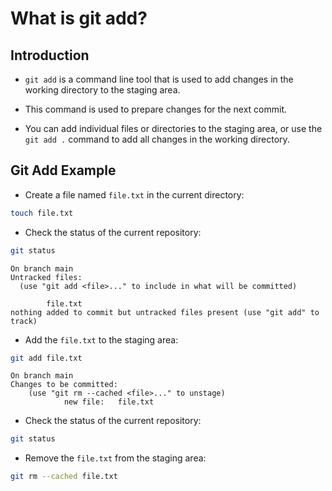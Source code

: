 # What is git add?

## Introduction

- `git add` is a command line tool that is used to add changes in the working directory to the staging area.

- This command is used to prepare changes for the next commit.

- You can add individual files or directories to the staging area, or use the `git add .` command to add all changes in the working directory.

## Git Add Example

- Create a file named `file.txt` in the current directory:

```bash
touch file.txt
```

- Check the status of the current repository:

```bash
git status
```

```log
On branch main
Untracked files:
  (use "git add <file>..." to include in what will be committed)

        file.txt
nothing added to commit but untracked files present (use "git add" to track)
```

- Add the `file.txt` to the staging area:

```bash
git add file.txt
```

```log
On branch main
Changes to be committed:
    (use "git rm --cached <file>..." to unstage)
            new file:   file.txt
```

- Check the status of the current repository:

```bash
git status
```

- Remove the `file.txt` from the staging area:

```bash
git rm --cached file.txt
```
